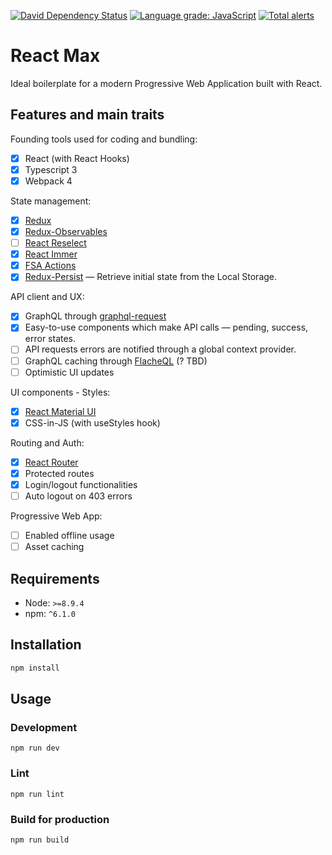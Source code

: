 [![David Dependency Status](https://david-dm.org/iliketomatoes/react-max.svg)](https://david-dm.org/iliketomatoes/react-max)
[![Language grade: JavaScript](https://img.shields.io/lgtm/grade/javascript/g/iliketomatoes/react-max.svg?logo=lgtm&logoWidth=18)](https://lgtm.com/projects/g/iliketomatoes/react-max/context:javascript)
[![Total alerts](https://img.shields.io/lgtm/alerts/g/iliketomatoes/react-max.svg?logo=lgtm&logoWidth=18)](https://lgtm.com/projects/g/iliketomatoes/react-max/alerts/)

# React Max

Ideal boilerplate for a modern Progressive Web Application built with React.

## Features and main traits

Founding tools used for coding and bundling:

- [x] React (with React Hooks)
- [x] Typescript 3
- [x] Webpack 4

State management:

- [x] [Redux](https://github.com/reduxjs/redux)
- [x] [Redux-Observables](https://github.com/redux-observable/redux-observable)
- [ ] [React Reselect](https://github.com/reduxjs/reselect)
- [x] [React Immer](https://github.com/mweststrate/immer)
- [x] [FSA Actions](https://github.com/redux-utilities/flux-standard-action)
- [x] [Redux-Persist](https://github.com/rt2zz/redux-persist) — Retrieve initial state from the Local Storage.

API client and UX:

- [x] GraphQL through [graphql-request](https://github.com/prisma/graphql-request)
- [x] Easy-to-use components which make API calls — pending, success, error states.
- [ ] API requests errors are notified through a global context provider.
- [ ] GraphQL caching through [FlacheQL](https://github.com/FlacheQL/FlacheQL) (? TBD)
- [ ] Optimistic UI updates

UI components - Styles:

- [x] [React Material UI](https://github.com/mui-org/material-ui)
- [x] CSS-in-JS (with useStyles hook)

Routing and Auth:

- [x] [React Router](https://github.com/ReactTraining/react-router)
- [x] Protected routes
- [x] Login/logout functionalities
- [ ] Auto logout on 403 errors

Progressive Web App:

- [ ] Enabled offline usage
- [ ] Asset caching

## Requirements

- Node: `>=8.9.4`
- npm: `^6.1.0`

## Installation

```bash
npm install
```

## Usage

### Development

`npm run dev`

### Lint

`npm run lint`

### Build for production

`npm run build`
